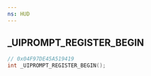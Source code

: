 ```yaml
---
ns: HUD
---
```

## _UIPROMPT_REGISTER_BEGIN

```c
// 0x04F97DE45A519419
int _UIPROMPT_REGISTER_BEGIN();
```

